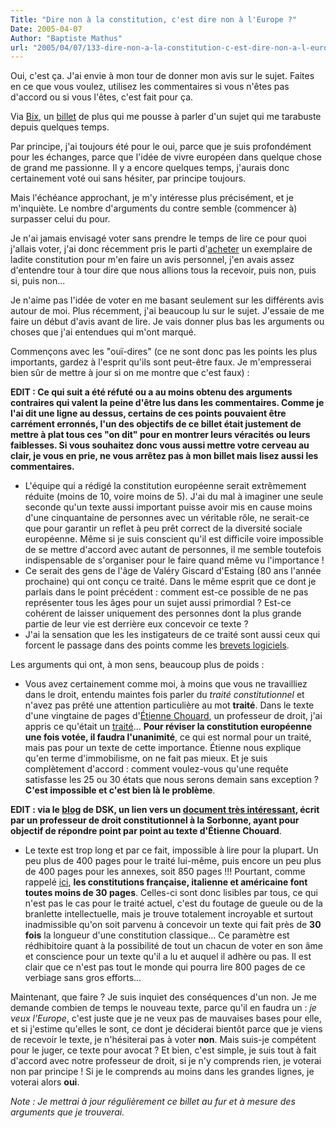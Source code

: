 ```yaml
---
Title: "Dire non à la constitution, c'est dire non à l'Europe ?"
Date: 2005-04-07
Author: "Baptiste Mathus"
url: "2005/04/07/133-dire-non-a-la-constitution-c-est-dire-non-a-l-europe"
---
```




Oui, c'est ça. J'ai envie à mon tour de donner mon avis sur le sujet.
Faites en ce que vous voulez, utilisez les commentaires si vous n'êtes
pas d'accord ou si vous l'êtes, c'est fait pour ça.

Via
[Bix](http://bix.enix.org/index.php/2005/04/07/641-pour-ou-contre-le-pape),
un
[billet](http://publiusleuropeen.typepad.com/publius/2005/04/btisier_du_oui.html)
de plus qui me pousse à parler d'un sujet qui me tarabuste depuis
quelques temps.

Par principe, j'ai toujours été pour le oui, parce que je suis
profondément pour les échanges, parce que l'idée de vivre européen dans
quelque chose de grand me passionne. Il y a encore quelques temps,
j'aurais donc certainement voté oui sans hésiter, par principe toujours.

Mais l'échéance approchant, je m'y intéresse plus précisément, et je
m'inquiète. Le nombre d'arguments du contre semble (commencer à)
surpasser celui du pour.

Je n'ai jamais envisagé voter sans prendre le temps de lire ce pour quoi
j'allais voter, j'ai donc récemment pris le parti
d'[acheter](http://www.ladocfrancaise.gouv.fr/catalogue/9782110057945/index.shtml)
un exemplaire de ladite constitution pour m'en faire un avis personnel,
j'en avais assez d'entendre tour à tour dire que nous allions tous la
recevoir, puis non, puis si, puis non...

Je n'aime pas l'idée de voter en me basant seulement sur les différents
avis autour de moi. Plus récemment, j'ai beaucoup lu sur le sujet.
J'essaie de me faire un début d'avis avant de lire. Je vais donner plus
bas les arguments ou choses que j'ai entendues qui m'ont marqué.

Commençons avec les "ouï-dires" (ce ne sont donc pas les points les plus
importants, gardez à l'esprit qu'ils sont peut-être faux. Je
m'empresserai bien sûr de mettre à jour si on me montre que c'est faux)
:

**EDIT : Ce qui suit a été réfuté ou a au moins obtenu des arguments
contraires qui valent la peine d'être lus dans les commentaires. Comme
je l'ai dit une ligne au dessus, certains de ces points pouvaient être
carrément erronnés, l'un des objectifs de ce billet était justement de
mettre à plat tous ces "on dit" pour en montrer leurs véracités ou leurs
faiblesses. Si vous souhaitez donc vous aussi mettre votre cerveau au
clair, je vous en prie, ne vous arrêtez pas à mon billet mais lisez
aussi les commentaires.**

-   L'équipe qui a rédigé la constitution européenne serait extrêmement
    réduite (moins de 10, voire moins de 5). J'ai du mal à imaginer une
    seule seconde qu'un texte aussi important puisse avoir mis en cause
    moins d'une cinquantaine de personnes avec un véritable rôle, ne
    serait-ce que pour garantir un reflet à peu prêt correct de la
    diversité sociale européenne. Même si je suis conscient qu'il est
    difficile voire impossible de se mettre d'accord avec autant de
    personnes, il me semble toutefois indispensable de s'organiser pour
    le faire quand même vu l'importance !
-   Ce serait des gens de l'âge de Valéry Giscard d'Estaing (80 ans
    l'année prochaine) qui ont conçu ce traité. Dans le même esprit que
    ce dont je parlais dans le point précédent : comment est-ce possible
    de ne pas représenter tous les âges pour un sujet aussi primordial ?
    Est-ce cohérent de laisser uniquement des personnes dont la plus
    grande partie de leur vie est derrière eux concevoir ce texte ?
-   J'ai la sensation que les les instigateurs de ce traité sont aussi
    ceux qui forcent le passage dans des points comme les [brevets
    logiciels](http://batmat.net/blog/2005/03/08/123-MondeDeMerde).

Les arguments qui ont, à mon sens, beaucoup plus de poids :

-   Vous avez certainement comme moi, à moins que vous ne travailliez
    dans le droit, entendu maintes fois parler du *traité
    constitutionnel* et n'avez pas prêté une attention particulière au
    mot **traité**. Dans le texte d'une vingtaine de pages d'[Étienne
    Chouard](http://etienne.chouard.free.fr/Europe/), un professeur de
    droit, j'ai appris ce qu'était un
    [traité](http://etienne.chouard.free.fr/Europe/Constitution_revelateur_du_cancer_de_la_democratie.htm#_ednref6)...
    **Pour réviser la constitution européenne une fois votée, il faudra
    l'unanimité**, ce qui est normal pour un traité, mais pas pour un
    texte de cette importance. Étienne nous explique qu'en terme
    d'immobilisme, on ne fait pas mieux. Et je suis complètement
    d'accord : comment voulez-vous qu'une requête satisfasse les 25 ou
    30 états que nous serons demain sans exception ? **C'est impossible
    et c'est bien là le problème**.

**EDIT : via le
[blog](http://www.blogdsk.net/dsk/2005/04/bonjour_tous_in.html) de DSK,
un lien vers un [document très
intéressant](http://www.gauche-en-europe.org/doc_lib_agee/200504_BastienFrancois2.pdf),
écrit par un professeur de droit constitutionnel à la Sorbonne, ayant
pour objectif de répondre point par point au texte d'Étienne Chouard**.

-   Le texte est trop long et par ce fait, impossible à lire pour la
    plupart. Un peu plus de 400 pages pour le traité lui-même, puis
    encore un peu plus de 400 pages pour les annexes, soit 850 pages !!!
    Pourtant, comme rappelé
    [ici](http://www.pps.jussieu.fr/~dicosmo/Opinions/ConstitutionEuropeenne.html),
    **les constitutions française, italienne et américaine font toutes
    moins de 30 pages**. Celles-ci sont donc lisibles par tous, ce qui
    n'est pas le cas pour le traité actuel, c'est du foutage de gueule
    ou de la branlette intellectuelle, mais je trouve totalement
    incroyable et surtout inadmissible qu'on soit parvenu à concevoir un
    texte qui fait près de **30 fois** la longueur d'une constitution
    classique... Ce paramètre est rédhibitoire quant à la possibilité de
    tout un chacun de voter en son âme et conscience pour un texte qu'il
    a lu et auquel il adhère ou pas. Il est clair que ce n'est pas tout
    le monde qui pourra lire 800 pages de ce verbiage sans gros
    efforts...

Maintenant, que faire ? Je suis inquiet des conséquences d'un non. Je me
demande combien de temps le nouveau texte, parce qu'il en faudra un :
*je veux l'Europe*, c'est juste que je ne veux pas de mauvaises bases
pour elle, et si j'estime qu'elles le sont, ce dont je déciderai bientôt
parce que je viens de recevoir le texte, je n'hésiterai pas à voter
**non**. Mais suis-je compétent pour le juger, ce texte pour avocat ? Et
bien, c'est simple, je suis tout à fait d'accord avec notre professeur
de droit, si je n'y comprends rien, je voterai non par principe ! Si je
le comprends au moins dans les grandes lignes, je voterai alors **oui**.

*Note : Je mettrai à jour régulièrement ce billet au fur et à mesure des
arguments que je trouverai.*

